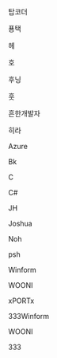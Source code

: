 
탑코더

푱택

헤

호

후닝

훗

흔한개발자

히라

Azure

Bk

C

C#

JH

Joshua

Noh

psh

Winform

WOONI

xPORTx

333Winform

WOONI

333
